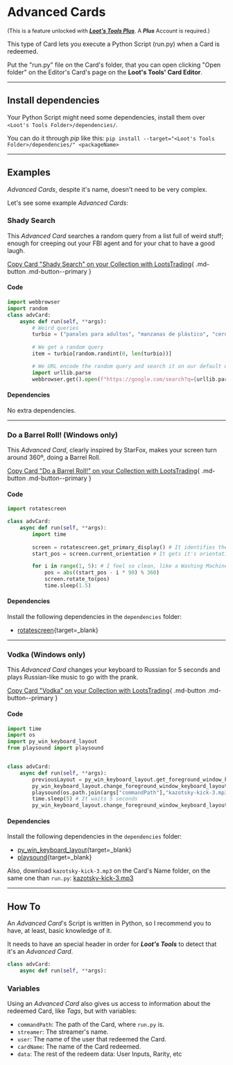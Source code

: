 # Advanced Cards

<sup style="font-size: 90%">(This is a feature unlocked with [***Loot's Tools Plus***](../../plus). A ***Plus*** Account is required.)</sup>

This type of Card lets you execute a Python Script (run.py) when a Card is redeemed.

Put the "run.py" file on the Card's folder, that you can open clicking "Open folder" on the Editor's Card's page on the **Loot's Tools' Card Editor**.

---

## Install dependencies

Your Python Script might need some dependencies, install them over ```<Loot's Tools Folder>/dependencies/```.

You can do it through *pip* like this: ```pip install --target="<Loot's Tools Folder>/dependencies/" <packageName>```

---

## Examples

*Advanced Cards*, despite it's name, doesn't need to be very complex.

Let's see some example *Advanced Cards*:

### Shady Search

This *Advanced Card* searches a random query from a list full of weird stuff; enough for creeping out your FBI agent and for your chat to have a good laugh.

[Copy Card "Shady Search" on your Collection with LootsTrading](lootstools://copyCard/5fb23a1bb8df520035382caf){ .md-button .md-button--primary }

#### Code

``` py title="run.py"
import webbrowser
import random
class advCard:
    async def run(self, **args):
        # Weird queries
        turbio = ("panales para adultos", "manzanas de plástico", "cerdos venenosos", "como hacer que me crezca el pelo", "vacunas caseras contra el covid", "casco para el brazo", "descargar ram sin virus", "descargar counter strike 1.6 sin virus", "naranjito", "dacaco046", "bolas", "los mocos producen cancer", "caracoles sin concha", "osos inmaduros" "bicho bola con sombrero", "americano en traje de baño", "boris johnson en traje de baño")
        
        # We get a random query
        item = turbio[random.randint(0, len(turbio))]

        # We URL encode the random query and search it on our default web browser
        import urllib.parse
        webbrowser.get().open(f"https://google.com/search?q={urllib.parse.quote_plus(item)}")
```

#### Dependencies

No extra dependencies.

---

### Do a Barrel Roll! (Windows only)

This *Advanced Card*, clearly inspired by StarFox, makes your screen turn around 360º, doing a Barrel Roll.

[Copy Card "Do a Barrel Roll!" on your Collection with LootsTrading](lootstools://copyCard/60a4050e49450500351a72e2){ .md-button .md-button--primary }

#### Code

``` py title="run.py"
import rotatescreen

class advCard:
    async def run(self, **args):
        import time
        
        screen = rotatescreen.get_primary_display() # It identifies the main display
        start_pos = screen.current_orientation # It gets it's orientation

        for i in range(1, 5): # I feel so clean, like a Washing Machine, oh yeah: It spins 0º, then 90º, then 180º, and then revents to normal.
            pos = abs((start_pos - i * 90) % 360)
            screen.rotate_to(pos)
            time.sleep(1.5)
```

#### Dependencies

Install the following dependencies in the ```dependencies``` folder:

- [rotatescreen](dependencies/rotatescreen.zip){target=_blank}

---

### Vodka (Windows only)

This *Advanced Card* changes your keyboard to Russian for 5 seconds and plays Russian-like music to go with the prank.

[Copy Card "Vodka" on your Collection with LootsTrading](lootstools://copyCard/60a4d9452eae1a0035f2d08d){ .md-button .md-button--primary }

#### Code

``` py title="run.py"
import time
import os
import py_win_keyboard_layout
from playsound import playsound


class advCard:
    async def run(self, **args): 
        previousLayout = py_win_keyboard_layout.get_foreground_window_keyboard_layout() # It grabs the keyboard language to restore it later
        py_win_keyboard_layout.change_foreground_window_keyboard_layout(68748313) # It changes the keyboard layout to Russian
        playsound(os.path.join(args["commandPath"],"kazotsky-kick-3.mp3")) # The song is played
        time.sleep(5) # It waits 5 seconds
        py_win_keyboard_layout.change_foreground_window_keyboard_layout(previousLayout) # It restores the original keyboard language
```

#### Dependencies

Install the following dependencies in the ```dependencies``` folder:

- [py_win_keyboard_layout](dependencies/py_win_keyboard_layout.zip){target=_blank}
- [playsound](dependencies/playsound.zip){target=_blank}

Also, download ```kazotsky-kick-3.mp3``` on the Card's Name folder, on the same one than ```run.py```: [kazotsky-kick-3.mp3](dependencies/kazotsky-kick-3.mp3)

---

## How To

An *Advanced Card*'s Script is written in Python, so I recommend you to have, at least, basic knowledge of it.

It needs to have an special header in order for ***Loot's Tools*** to detect that it's an *Advanced Card*.

``` py title="run.py"
class advCard:
    async def run(self, **args):
```

### Variables

Using an *Advanced Card* also gives us access to information about the redeemed Card, like *Tags*, but with variables:

- ```commandPath```: The path of the Card, where ```run.py``` is.
- ```streamer```: The streamer's name.
- ```user```: The name of the user that redeemed the Card.
- ```cardName```: The name of the Card redeemed.
- ```data```: The rest of the redeem data: User Inputs, Rarity, etc
